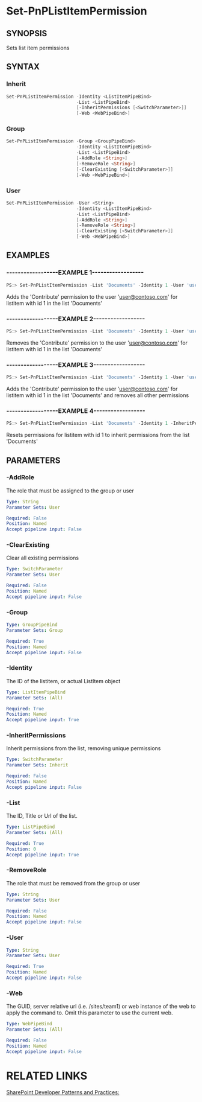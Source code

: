 # Set-PnPListItemPermission

## SYNOPSIS
Sets list item permissions

## SYNTAX 

### Inherit
```powershell
Set-PnPListItemPermission -Identity <ListItemPipeBind>
                          -List <ListPipeBind>
                          [-InheritPermissions [<SwitchParameter>]]
                          [-Web <WebPipeBind>]
```


### Group
```powershell
Set-PnPListItemPermission -Group <GroupPipeBind>
                          -Identity <ListItemPipeBind>
                          -List <ListPipeBind>
                          [-AddRole <String>]
                          [-RemoveRole <String>]
                          [-ClearExisting [<SwitchParameter>]]
                          [-Web <WebPipeBind>]
```


### User
```powershell
Set-PnPListItemPermission -User <String>
                          -Identity <ListItemPipeBind>
                          -List <ListPipeBind>
                          [-AddRole <String>]
                          [-RemoveRole <String>]
                          [-ClearExisting [<SwitchParameter>]]
                          [-Web <WebPipeBind>]
```


## EXAMPLES

### ------------------EXAMPLE 1------------------
```powershell
PS:> Set-PnPListItemPermission -List 'Documents' -Identity 1 -User 'user@contoso.com' -AddRole 'Contribute'
```

Adds the 'Contribute' permission to the user 'user@contoso.com' for listitem with id 1 in the list 'Documents'

### ------------------EXAMPLE 2------------------
```powershell
PS:> Set-PnPListItemPermission -List 'Documents' -Identity 1 -User 'user@contoso.com' -RemoveRole 'Contribute'
```

Removes the 'Contribute' permission to the user 'user@contoso.com' for listitem with id 1 in the list 'Documents'

### ------------------EXAMPLE 3------------------
```powershell
PS:> Set-PnPListItemPermission -List 'Documents' -Identity 1 -User 'user@contoso.com' -AddRole 'Contribute' -ClearExisting
```

Adds the 'Contribute' permission to the user 'user@contoso.com' for listitem with id 1 in the list 'Documents' and removes all other permissions

### ------------------EXAMPLE 4------------------
```powershell
PS:> Set-PnPListItemPermission -List 'Documents' -Identity 1 -InheritPermissions
```

Resets permissions for listitem with id 1 to inherit permissions from the list 'Documents'

## PARAMETERS

### -AddRole
The role that must be assigned to the group or user

```yaml
Type: String
Parameter Sets: User

Required: False
Position: Named
Accept pipeline input: False
```

### -ClearExisting
Clear all existing permissions

```yaml
Type: SwitchParameter
Parameter Sets: User

Required: False
Position: Named
Accept pipeline input: False
```

### -Group


```yaml
Type: GroupPipeBind
Parameter Sets: Group

Required: True
Position: Named
Accept pipeline input: False
```

### -Identity
The ID of the listitem, or actual ListItem object

```yaml
Type: ListItemPipeBind
Parameter Sets: (All)

Required: True
Position: Named
Accept pipeline input: True
```

### -InheritPermissions
Inherit permissions from the list, removing unique permissions

```yaml
Type: SwitchParameter
Parameter Sets: Inherit

Required: False
Position: Named
Accept pipeline input: False
```

### -List
The ID, Title or Url of the list.

```yaml
Type: ListPipeBind
Parameter Sets: (All)

Required: True
Position: 0
Accept pipeline input: True
```

### -RemoveRole
The role that must be removed from the group or user

```yaml
Type: String
Parameter Sets: User

Required: False
Position: Named
Accept pipeline input: False
```

### -User


```yaml
Type: String
Parameter Sets: User

Required: True
Position: Named
Accept pipeline input: False
```

### -Web
The GUID, server relative url (i.e. /sites/team1) or web instance of the web to apply the command to. Omit this parameter to use the current web.

```yaml
Type: WebPipeBind
Parameter Sets: (All)

Required: False
Position: Named
Accept pipeline input: False
```

# RELATED LINKS

[SharePoint Developer Patterns and Practices:](http://aka.ms/sppnp)